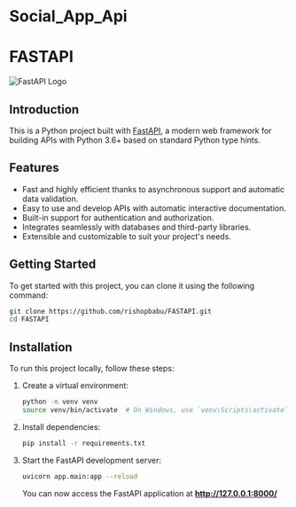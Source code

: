 # Social_App_Api

# FASTAPI
![FastAPI Logo](https://github.com/tiangolo/fastapi/raw/master/docs/images/logo-margin/logo-teal.png)

## Introduction
This is a Python project built with [FastAPI](https://fastapi.tiangolo.com/), a modern web framework for building APIs with Python 3.6+ based on standard Python type hints.

## Features
- Fast and highly efficient thanks to asynchronous support and automatic data validation.
- Easy to use and develop APIs with automatic interactive documentation.
- Built-in support for authentication and authorization.
- Integrates seamlessly with databases and third-party libraries.
- Extensible and customizable to suit your project's needs.

## Getting Started
To get started with this project, you can clone it using the following command:

```bash
git clone https://github.com/rishopbabu/FASTAPI.git
cd FASTAPI
```

## Installation
To run this project locally, follow these steps:

   1. Create a virtual environment:

      ```bash
      python -m venv venv
      source venv/bin/activate  # On Windows, use `venv\Scripts\activate`
      ```
   2. Install dependencies:

      ```bash
      pip install -r requirements.txt
      ```
   3. Start the FastAPI development server:

      ```bash
      uvicorn app.main:app --reload
      ```
      You can now access the FastAPI application at **http://127.0.0.1:8000/**


